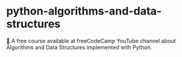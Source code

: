 # python-algorithms-and-data-structures
🐍 A free course available at freeCodeCamp YouTube channel about Algorithms and Data Structures implemented with Python.
